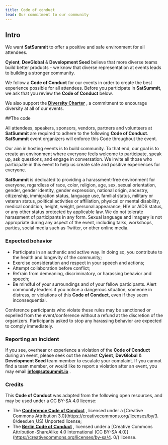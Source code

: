 ```yaml
---
title: Code of conduct
lead: Our commitment to our community
---
```

## Intro

We want **SatSummit** to offer a positive and safe environment for all attendees.

**Cyient**, **DevGlobal** & **Development Seed** believe that more diverse teams build better products - we know that diverse representation at events leads to building a stronger community.

We follow a **Code of Conduct** for our events in order to create the best experience possible for all attendees. Before you participate in **SatSummit**, we ask that you review the **Code of Conduct** below.

We also support the [**Diversity Charter**](https://diversitycharter.org/) , a commitment to encourage diversity at all of our events.

##The code

All attendees, speakers, sponsors, vendors, partners and volunteers at **SatSummit** are required to adhere to the following **Code of Conduct**. **SatSummit** event organizers will enforce this Code throughout the event.

Our aim in hosting events is to build community. To that end, our goal is to create an environment where everyone feels welcome to participate, speak up, ask questions, and engage in conversation. We invite all those who participate in this event to help us create safe and positive experiences for everyone.

**SatSummit** is dedicated to providing a harassment-free environment for everyone, regardless of race, color, religion, age, sex, sexual orientation, gender, gender identity, gender expression, national origin, ancestry, citizenship, immigration status, language use, familial status, military or veteran status, political activities or affiliation, physical or mental disability, medical condition, height, weight, personal appearance, HIV or AIDS status, or any other status protected by applicable law. We do not tolerate harassment of participants in any form. Sexual language and imagery is not appropriate during any aspect of the event, including talks, workshops, parties, social media such as Twitter, or other online media.

### Expected behavior

- Participate in an authentic and active way. In doing so, you contribute to the health and longevity of the community;
- Exercise consideration and respect in your speech and actions;
- Attempt collaboration before conflict;
- Refrain from demeaning, discriminatory, or harassing behavior and speech;
- Be mindful of your surroundings and of your fellow participants. Alert community leaders if you notice a dangerous situation, someone in distress, or violations of this **Code of Conduct**, even if they seem inconsequential.

Conference participants who violate these rules may be sanctioned or expelled from the event/conference without a refund at the discretion of the organizers. Participants asked to stop any harassing behavior are expected to comply immediately.

### Reporting an incident

If you see, overhear or experience a violation of the **Code of Conduct** during an event, please seek out the nearest **Cyient**, **DevGlobal** & **Development Seed** team member to escalate your complaint. If you cannot find a team member, or would like to report a violation after an event, you may email [**info@satsummit.io**](mailto:info@satsummit.io) .

### Credits

This **Code of Conduct** was adapted from the following open resources, and may be used under a CC BY-SA 4.0 license:
- The [**Conference Code of Conduct**](http://confcodeofconduct.com/) , licensed under a [Creative Commons Attribution 3.0](https://creativecommons.org/licenses/by/3.  0/deed.en_US) Unported license;
- The [**Berlin Code of Conduct**](http://berlincodeofconduct.org/) , licensed under a [Creative Commons Attribution-ShareAlike 4.0 International (CC BY-SA 4.0)](https://creativecommons.org/licenses/by-sa/4.  0/) license.